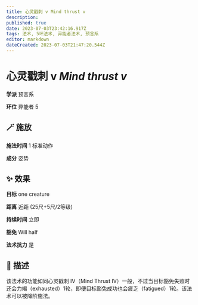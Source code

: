 ```yaml
---
title: 心灵戳刺 v Mind thrust v
description: 
published: true
date: 2023-07-03T23:42:16.917Z
tags: 法术, 5环法术, 异能者法术, 预言系
editor: markdown
dateCreated: 2023-07-03T21:47:20.544Z
---
```


# **心灵戳刺 v** *Mind thrust v*

**学派** 预言系 

**环位** 异能者 5

## 🪄 施放

**施法时间** 1 标准动作

**成分** 姿势

## ✨ 效果 

**目标** one creature 

**距离** 近距 (25尺+5尺/2等级)  

**持续时间** 立即 

**豁免** Will half

**法术抗力** 是

## 📖 描述

该法术的功能如同心灵戳刺 IV（Mind Thrust IV）一般，不过当目标豁免失败时还会力竭（exhausted）1轮，即便目标豁免成功也会疲乏（fatigued）1轮。该法术可以被降阶施法。
    